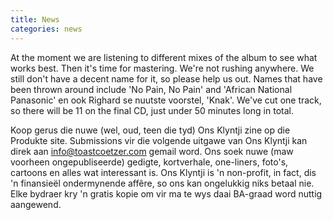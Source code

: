 ```yaml
---
title: News
categories: news
---
```


At the moment we are listening to different mixes of the album to see what works best. Then it's time for mastering. We're not rushing anywhere. We still don't have a decent name for it, so please help us out. Names that have been thrown around include 'No Pain, No Pain' and 'African National Panasonic' en ook Righard se nuutste voorstel, 'Knak'. We've cut one track, so there will be 11 on the final CD, just under 50 minutes long in total.

Koop gerus die nuwe (wel, oud, teen die tyd) Ons Klyntji zine op die Produkte site. Submissions vir die volgende uitgawe van Ons Klyntji kan direk aan <info@toastcoetzer.com> gemail word. Ons soek nuwe (maw voorheen ongepubliseerde) gedigte, kortverhale, one-liners, foto's, cartoons en alles wat interessant is. Ons Klyntji is 'n non-profit, in fact, dis 'n finansieël ondermynende affêre, so ons kan ongelukkig niks betaal nie. Elke bydraer kry 'n gratis kopie om vir ma te wys daai BA-graad word nuttig aangewend.
